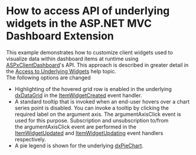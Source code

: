 # How to access API of underlying widgets in the ASP.NET MVC Dashboard Extension


This example demonstrates how to customize client widgets used to visualize data within dashboard items at runtime using <a href="https://documentation.devexpress.com/#Dashboard/clsDevExpressDashboardWebScriptsASPxClientDashboardtopic">ASPxClientDashboard</a>'s API. This approach is described in greater detail in the <a href="https://documentation.devexpress.com/#Dashboard/CustomDocument117573">Access to Underlying Widgets</a> help topic. <br>The following options are changed

* Highlighting of the hovered grid row is enabled in the underlying <a href="https://js.devexpress.com/Documentation/ApiReference/UI_Widgets/dxDataGrid/">dxDataGrid</a> in the <a href="https://documentation.devexpress.com/#Dashboard/DevExpressDashboardWebScriptsASPxClientDashboard_ItemWidgetCreatedtopic">ItemWidgetCreated</a> event handler.
* A standard tooltip that is invoked when an end-user hovers over a chart series point is disabled. You can invoke a tooltip by clicking the required label on the argument axis. The argumentAxisClick event is used for this purpose. Subscription and unsubscription to/from the argumentAxisClick event are performed in the <a href="https://documentation.devexpress.com/#Dashboard/DevExpressDashboardWebScriptsASPxClientDashboardViewer_ItemWidgetUpdatedtopic">ItemWidgetUpdated</a> and <a href="https://documentation.devexpress.com/#Dashboard/DevExpressDashboardWebScriptsASPxClientDashboardViewer_ItemWidgetUpdatingtopic">ItemWidgetUpdating</a> event handlers respectively.
* A pie legend is shown for the underlying <a href="https://js.devexpress.com/Documentation/ApiReference/Data_Visualization_Widgets/dxPieChart/">dxPieChart</a>.

<br/>


